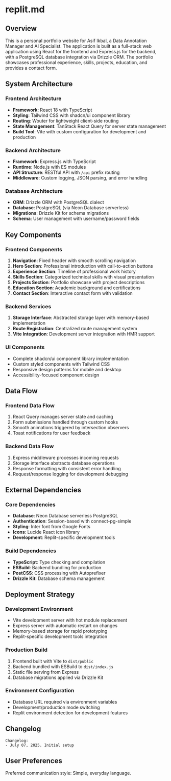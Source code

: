 # replit.md

## Overview

This is a personal portfolio website for Asif Ikbal, a Data Annotation Manager and AI Specialist. The application is built as a full-stack web application using React for the frontend and Express.js for the backend, with a PostgreSQL database integration via Drizzle ORM. The portfolio showcases professional experience, skills, projects, education, and provides a contact form.

## System Architecture

### Frontend Architecture
- **Framework**: React 18 with TypeScript
- **Styling**: Tailwind CSS with shadcn/ui component library
- **Routing**: Wouter for lightweight client-side routing
- **State Management**: TanStack React Query for server state management
- **Build Tool**: Vite with custom configuration for development and production

### Backend Architecture
- **Framework**: Express.js with TypeScript
- **Runtime**: Node.js with ES modules
- **API Structure**: RESTful API with `/api` prefix routing
- **Middleware**: Custom logging, JSON parsing, and error handling

### Database Architecture
- **ORM**: Drizzle ORM with PostgreSQL dialect
- **Database**: PostgreSQL (via Neon Database serverless)
- **Migrations**: Drizzle Kit for schema migrations
- **Schema**: User management with username/password fields

## Key Components

### Frontend Components
1. **Navigation**: Fixed header with smooth scrolling navigation
2. **Hero Section**: Professional introduction with call-to-action buttons
3. **Experience Section**: Timeline of professional work history
4. **Skills Section**: Categorized technical skills with visual presentation
5. **Projects Section**: Portfolio showcase with project descriptions
6. **Education Section**: Academic background and certifications
7. **Contact Section**: Interactive contact form with validation

### Backend Services
1. **Storage Interface**: Abstracted storage layer with memory-based implementation
2. **Route Registration**: Centralized route management system
3. **Vite Integration**: Development server integration with HMR support

### UI Components
- Complete shadcn/ui component library implementation
- Custom styled components with Tailwind CSS
- Responsive design patterns for mobile and desktop
- Accessibility-focused component design

## Data Flow

### Frontend Data Flow
1. React Query manages server state and caching
2. Form submissions handled through custom hooks
3. Smooth animations triggered by intersection observers
4. Toast notifications for user feedback

### Backend Data Flow
1. Express middleware processes incoming requests
2. Storage interface abstracts database operations
3. Response formatting with consistent error handling
4. Request/response logging for development debugging

## External Dependencies

### Core Dependencies
- **Database**: Neon Database serverless PostgreSQL
- **Authentication**: Session-based with connect-pg-simple
- **Styling**: Inter font from Google Fonts
- **Icons**: Lucide React icon library
- **Development**: Replit-specific development tools

### Build Dependencies
- **TypeScript**: Type checking and compilation
- **ESBuild**: Backend bundling for production
- **PostCSS**: CSS processing with Autoprefixer
- **Drizzle Kit**: Database schema management

## Deployment Strategy

### Development Environment
- Vite development server with hot module replacement
- Express server with automatic restart on changes
- Memory-based storage for rapid prototyping
- Replit-specific development tools integration

### Production Build
1. Frontend built with Vite to `dist/public`
2. Backend bundled with ESBuild to `dist/index.js`
3. Static file serving from Express
4. Database migrations applied via Drizzle Kit

### Environment Configuration
- Database URL required via environment variables
- Development/production mode switching
- Replit environment detection for development features

## Changelog
```
Changelog:
- July 07, 2025. Initial setup
```

## User Preferences

Preferred communication style: Simple, everyday language.